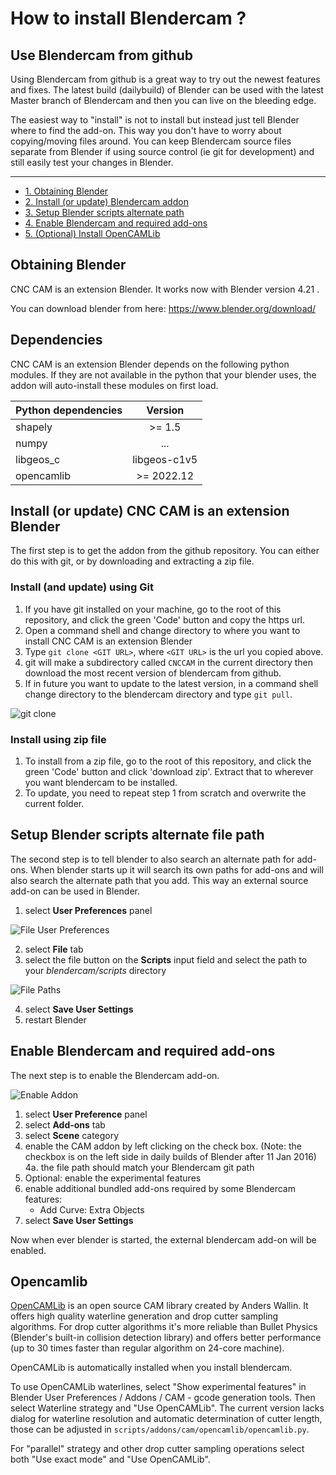 # How to install Blendercam ?

## Use Blendercam from github 

Using Blendercam from github is a great way to try out the newest features and fixes.  The latest build (dailybuild) of Blender can be used with the latest Master branch of Blendercam and then you can live on the bleeding edge.

The easiest way to "install" is not to install but instead just tell Blender where to find the add-on.  This way you don't have to worry about copying/moving files around.  You can keep Blendercam source files separate from Blender if using source control (ie git for development) and still easily test your changes in Blender.

---

* [1. Obtaining Blender](#obtaining-blender)
* [2. Install (or update) Blendercam addon](#install-or-update-blendercam-addon)
* [3. Setup Blender scripts alternate path](#setup-blender-scripts-alternate-file-path)
* [4. Enable Blendercam and required add-ons](#enable-blendercam-and-required-add-ons)
* [5. (Optional) Install OpenCAMLib](#opencamlib)


## Obtaining Blender
CNC CAM is an extension Blender. It works now with Blender version 4.21 .

You can download blender from here:
https://www.blender.org/download/

## Dependencies

CNC CAM is an extension Blender depends on the following python modules. If they are not available in the python that your blender uses, the addon will auto-install
these modules on first load.

| Python dependencies        | Version           |
| ------------- |:-------------:|
| shapely  | >= 1.5 |
| numpy    | ...      |
| libgeos_c | libgeos-c1v5|
| opencamlib | >= 2022.12 |


## Install (or update) CNC CAM is an extension Blender
The first step is to get the addon from the github repository. You can either do this with git, or by downloading and extracting a zip file. 

### Install (and update) using Git
 1. If you have git installed on your machine, go to the root of this repository, and click the green 'Code' button and copy the https url.
 2. Open a command shell and change directory to where you want to install CNC CAM is an extension Blender
 3. Type `git clone <GIT URL>`, where `<GIT URL>` is the url you copied above.
 4. git will make a subdirectory called `CNCCAM` in the current directory then download the most recent version of blendercam from github.
 5. If in future you want to update to the latest version, in a command shell change directory to the blendercam directory and type `git pull`.

 ![git clone](https://cloud.githubusercontent.com/assets/648108/12068782/8942a84a-afeb-11e5-86c4-31a60475fd27.png)

### Install using zip file

 1. To install from a zip file, go to the root of this repository, and click the green 'Code' button and click 'download zip'. Extract that to wherever you want blendercam to be installed.
 2. To update, you need to repeat step 1 from scratch and overwrite the current folder.

## Setup Blender scripts alternate file path
The second step is to tell blender to also search an alternate path for add-ons.  When blender starts up it will search its own paths for add-ons and will also search the alternate path that you add.  This way an external source add-on can be used in Blender.

 1. select **User Preferences** panel

 ![File User Preferences](images/addonInstall1.png)

 2. select **File** tab
 3. select the file button on the **Scripts** input field and select the path to your *blendercam/scripts* directory

 ![File Paths](images/addonInstall2.png)

 4. select **Save User Settings**
 5. restart Blender

## Enable Blendercam and required add-ons
The next step is to enable the Blendercam add-on.

![Enable Addon](images/addonInstall3.png)

 1. select **User Preference** panel
 2. select **Add-ons** tab
 3. select **Scene** category
 4. enable the CAM addon by left clicking on the check box. (Note: the checkbox is on the left side in daily builds of Blender after 11 Jan 2016)  
   4a. the file path should match your Blendercam git path
 5. Optional: enable the experimental features
 6. enable additional bundled add-ons required by some Blendercam features:
    - Add Curve: Extra Objects
 7. select **Save User Settings**

Now when ever blender is started, the external blendercam add-on will be enabled.

## Opencamlib

[OpenCAMLib](https://github.com/aewallin/opencamlib) is an open source CAM library created by Anders Wallin. It offers high quality waterline generation and drop cutter sampling algorithms. For drop cutter algorithms it's more reliable than Bullet Physics (Blender's built-in collision detection library) and offers better performance (up to 30 times faster than regular algorithm on 24-core machine).

OpenCAMLib is automatically installed when you install blendercam.

To use OpenCAMLib waterlines, select "Show experimental features" in Blender User Preferences / Addons / CAM - gcode generation tools. Then select Waterline strategy and "Use OpenCAMLib". The current version lacks dialog for waterline resolution and automatic determination of cutter length, those can be adjusted in `scripts/addons/cam/opencamlib/opencamlib.py`.

For "parallel" strategy and other drop cutter sampling operations select both "Use exact mode" and "Use OpenCAMLib".
